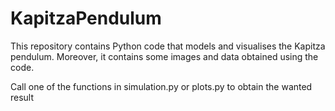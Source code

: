 # KapitzaPendulum
This repository contains Python code that models and visualises the Kapitza pendulum. Moreover, it contains some images and data obtained using the code.


Call one of the functions in simulation.py or plots.py to obtain the wanted result
